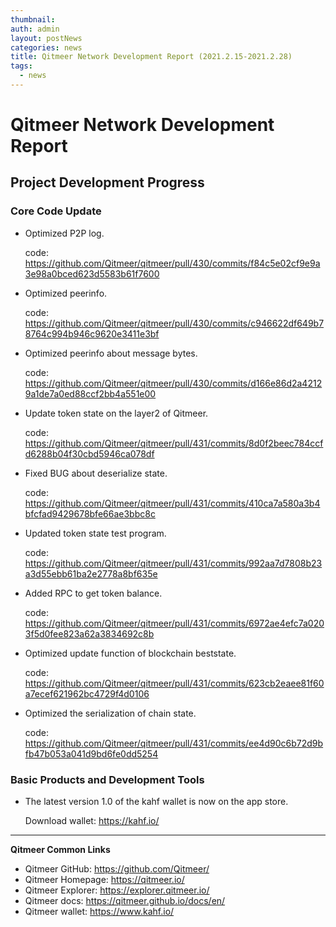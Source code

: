 ```yaml
---
thumbnail: 
auth: admin
layout: postNews
categories: news
title: Qitmeer Network Development Report (2021.2.15-2021.2.28)
tags:
  - news
---
```




# Qitmeer Network Development Report

## Project Development Progress

### Core Code Update

- Optimized P2P log.

  code:
https://github.com/Qitmeer/qitmeer/pull/430/commits/f84c5e02cf9e9a3e98a0bced623d5583b61f7600

- Optimized peerinfo.

  code:
https://github.com/Qitmeer/qitmeer/pull/430/commits/c946622df649b78764c994b946c9620e3411e3bf

- Optimized peerinfo about message bytes.

  code:
https://github.com/Qitmeer/qitmeer/pull/430/commits/d166e86d2a42129a1de7a0ed88ccf2bb4a551e00

- Update token state on the layer2 of Qitmeer.

  code:
https://github.com/Qitmeer/qitmeer/pull/431/commits/8d0f2beec784ccfd6288b04f30cbd5946ca078df

- Fixed BUG about deserialize state.

  code:
https://github.com/Qitmeer/qitmeer/pull/431/commits/410ca7a580a3b4bfcfad9429678bfe66ae3bbc8c

- Updated token state test program.

  code:
https://github.com/Qitmeer/qitmeer/pull/431/commits/992aa7d7808b23a3d55ebb61ba2e2778a8bf635e

- Added RPC to get token balance.

  code:
https://github.com/Qitmeer/qitmeer/pull/431/commits/6972ae4efc7a0203f5d0fee823a62a3834692c8b

- Optimized update function of blockchain beststate.

  code:
https://github.com/Qitmeer/qitmeer/pull/431/commits/623cb2eaee81f60a7ecef621962bc4729f4d0106

- Optimized the serialization of chain state.

  code:
https://github.com/Qitmeer/qitmeer/pull/431/commits/ee4d90c6b72d9bfb47b053a041d9bd6fe0dd5254

### Basic Products and Development Tools

- The latest version 1.0 of the kahf wallet is now on the app store.

  Download wallet: https://kahf.io/

-----------------

**Qitmeer Common Links**

* Qitmeer GitHub: https://github.com/Qitmeer/
* Qitmeer Homepage: https://qitmeer.io/
* Qitmeer Explorer: https://explorer.qitmeer.io/
* Qitmeer docs: https://qitmeer.github.io/docs/en/
* Qitmeer wallet: https://www.kahf.io/